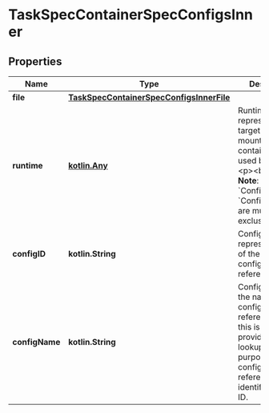 
# TaskSpecContainerSpecConfigsInner

## Properties
| Name | Type | Description | Notes |
| ------------ | ------------- | ------------- | ------------- |
| **file** | [**TaskSpecContainerSpecConfigsInnerFile**](TaskSpecContainerSpecConfigsInnerFile.md) |  |  [optional] |
| **runtime** | [**kotlin.Any**](.md) | Runtime represents a target that is not mounted into the container but is used by the task  &lt;p&gt;&lt;br /&gt;&lt;p&gt;  &gt; **Note**: &#x60;Configs.File&#x60; and &#x60;Configs.Runtime&#x60; are mutually &gt; exclusive  |  [optional] |
| **configID** | **kotlin.String** | ConfigID represents the ID of the specific config that we&#39;re referencing.  |  [optional] |
| **configName** | **kotlin.String** | ConfigName is the name of the config that this references, but this is just provided for lookup/display purposes. The config in the reference will be identified by its ID.  |  [optional] |



